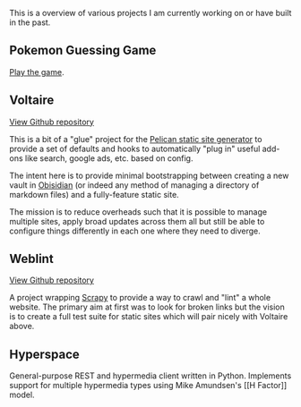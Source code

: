 This is a overview of various projects I am currently working on or have built in the past.

## Pokemon Guessing Game

[Play the game](https://pokemon.avengerpenguin.com).

## Voltaire

[View Github repository](https://github.com/avengerpenguin/voltaire)

This is a bit of a "glue" project for the [Pelican static site generator](https://docs.getpelican.com/en/latest/) to provide a set of defaults and hooks to automatically "plug in" useful add-ons like search, google ads, etc. based on config.

The intent here is to provide minimal bootstrapping between creating a new vault in [Obisidian](https://obsidian.md/) (or indeed any method of managing a directory of markdown files) and a fully-feature static site.

The mission is to reduce overheads such that it is possible to manage multiple sites, apply broad updates across them all but still be able to configure things differently in each one where they need to diverge.

## Weblint

[View Github repository](https://github.com/avengerpenguin/webcheck)

A project wrapping [Scrapy](https://scrapy.org/) to provide a way to crawl and "lint" a whole website. The primary aim at first was to look for broken links but the vision is to create a full test suite for static sites which will pair nicely with Voltaire above.

## Hyperspace

General-purpose REST and hypermedia client written in Python. Implements support for multiple hypermedia types using Mike Amundsen's [[H Factor]] model.
